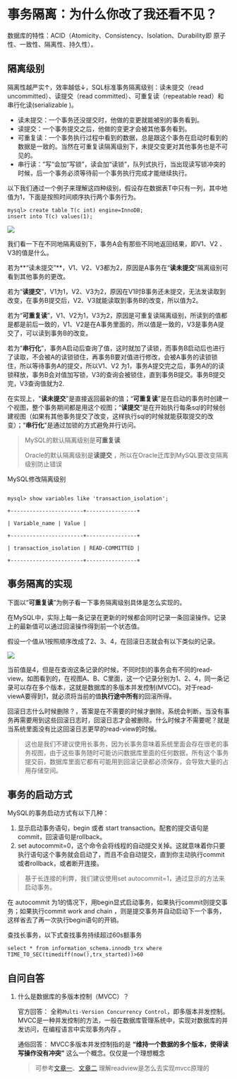 # 事务隔离：为什么你改了我还看不见？

数据库的特性：ACID（Atomicity、Consistency、Isolation、Durability即 原子性、一致性、隔离性、持久性）。

##  隔离级别

隔离性越严实↑，效率越低↓，SQL标准事务隔离级别：读未提交（read uncommitted）、读提交（read committed）、可重复读（repeatable read）和串行化读(serializable )。

- 读未提交：一个事务还没提交时，他做的变更就能被别的事务看到。
- 读提交：一个事务提交之后，他做的变更才会被其他事务看到。
- 可重复读：一个事务执行过程中看到的数据，总是跟这个事务在启动时看到的数据是一致的。当然在可重复读隔离级别下，未提交变更对其他事务也是不可见的。
- 串行读：”写“会加“写锁”，读会加“读锁”，队列式执行，当出现读写锁冲突的时候，后一个事务必须等待前一个事务执行完成才能继续执行。

以下我们通过一个例子来理解这四种级别，假设存在数据表T中只有一列，其中地值为1，下面是按照时间顺序执行两个事务行为。

```mysql
mysql> create table T(c int) engine=InnoDB;
insert into T(c) values(1);
```

![](https://raw.githubusercontent.com/dddygin/image-storage/main/blog/image/database/mysql/mysql45/mysql45-03-01.png)

我们看一下在不同地隔离级别下，事务A会有那些不同地返回结果，即V1、V2 、V3的值是什么。

若为**“读未提交”**，V1、V2、V3都为2，原因是A事务在“**读未提交**”隔离级别可看到其他事务的更改。

若为“**读提交**”，V1为1，V2、V3为2，原因在V1时B事务还未提交，无法发读取到改变，在事务B提交后，V2、V3就能读取到事务B的改变，所以值为2。

若为“**可重复读**”，V1、V2为1，V3为2，原因是可重复读隔离级别，所读到的值都是都是前后一致的，V1、V2是在A事务里面的，所以值是一致的，V3是事务A提交了，可以读到事务B的改变。

若为“**串行化**”，事务A启动后查询了值，这时就加了读锁，而事务B启动后也进行了读取，不会被A的读锁锁住，再事务B要对值进行修改，会被A事务的读锁锁住，所以等待事务A的提交，所以V1、V2 为1，事务A提交完之后，事务A的的读锁释放，事务B会对值加写锁，V3的查询会被锁住，直到事务B提交。事务B提交完，V3查询值就为2.

在实现上，"**读未提交**"是直接返回最新的值；“**可重复读**”是在启动的事务时创建一个视图，整个事务期间都是用这个视图；“**读提交**”是在开始执行每条sql的时候创建视图（如果有其他事务提交了改变，这样执行sql的时候就能获取提交的改变）；“**串行化**"是通过加锁的方式避免并行访问。

>MySQL的默认隔离级别是**可重复读**
>
>Oracle的默认隔离级别是**读提交** ，所以在Oracle迁库到MySQL要改变隔离级别防止错误

MySQL修改隔离级别

```mysql

mysql> show variables like 'transaction_isolation';

+-----------------------+----------------+

| Variable_name | Value |

+-----------------------+----------------+

| transaction_isolation | READ-COMMITTED |

+-----------------------+----------------+
```

## 事务隔离的实现

下面以“**可重复读**”为例子看一下事务隔离级别具体是怎么实现的。

在MySQL中，实际上每一条记录在更新的时候都会同时记录一条回滚操作。记录上的最新值可以通过回滚操作得到前一个状态值。

假设一个值从1按照顺序改成了2、3、4，在回滚日志就会有以下类似的记录。

![](https://raw.githubusercontent.com/dddygin/image-storage/main/blog/image/database/mysql/mysql45/mysql45-03-02.png)

当前值是4，但是在查询这条记录的时候，不同时刻的事务会有不同的read-view。如图看到的，在视图A、B、C里面，这一个记录分别为1、2、4，同一条记录可以存在多个版本，这就是数据库的多版本并发控制(MVCC)。对于read-viewA要得到1，就必须将当前的值**执行途中所有**的回滚所得。

回滚日志什么时候删除？，答案是在不需要的时候才删除，系统会判断，当没有事务再需要用到这些回滚日志时，回滚日志才会被删除。什么时候才不需要呢？就是当系统里面没有比这回滚日志更早的read-view的时候。

> 这也是我们不建议使用长事务，因为长事务意味着系统里面会存在很老的事务视图，由于这些事务随时可能访问数据库里面的任何数据，所有这个事务提交前，数据库里面它都有可能用到回滚记录都必须保存，会导致大量的占用存储空间。

## 事务的启动方式

MySQL的事务启动方式有以下几种：

1. 显示启动事务语句，begin 或者 start transaction。配套的提交语句是commit，回滚语句是rollback。
2. set autocommit=0，这个命令会将线程的自动提交关掉。这就意味着你只要执行语句这个事务就会启动了，而且不会自动提交，直到你主动执行commit或者rollback，或者断开连接。

> 基于长连接的利弊，我们建议使用set autocommit=1，通过显示的方法来启动事务。

在 autocommit 为1的情况下，用begin显式启动事务，如果执行commit则提交事务；如果执行commit work and chain ，则是提交事务并自动启动下一个事务，这样省去了再一次执行begin语句的开销。

查找长事务，以下式查找事务持续超过60s额事务

```mysql
select * from information_schema.innodb_trx where TIME_TO_SEC(timediff(now(),trx_started))>60
```





## 自问自答

1. 什么是数据库的多版本控制（MVCC）？

   官方回答： 全称`Multi-Version Concurrency Control`，即多版本并发控制。MVCC是一种并发控制的方法，一般在数据库管理系统中，实现对数据库的并发访问，在编程语言中实现事务内存 。

   通俗回答： MVCC多版本并发控制指的是 **“维持一个数据的多个版本，使得读写操作没有冲突”** 这么一个概念。仅仅是一个理想概念 

   > 可参考[文章一](https://blog.csdn.net/SnailMann/article/details/94724197)、[文章二]( https://baijiahao.baidu.com/s?id=1629409989970483292&wfr=spider&for=pc ) 理解readview是怎么去实现mvcc原理的







































